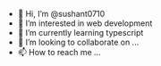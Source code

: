 - 👋 Hi, I’m @sushant0710
- 👀 I’m interested in web development
- 🌱 I’m currently learning typescript
- 💞️ I’m looking to collaborate on ...
- 📫 How to reach me ...

<!---
sushant0710/sushant0710 is a ✨ special ✨ repository because its `README.md` (this file) appears on your GitHub profile.
You can click the Preview link to take a look at your changes.
--->
